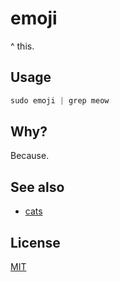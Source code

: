 # emoji
^ this.

## Usage
```js
sudo emoji | grep meow
```

## Why?
Because.

## See also
- [cats][cats]

## License
[MIT](https://tldrlegal.com/license/mit-license)

[cats]: http://japaneseemoticons.net/cat-emoticons/
